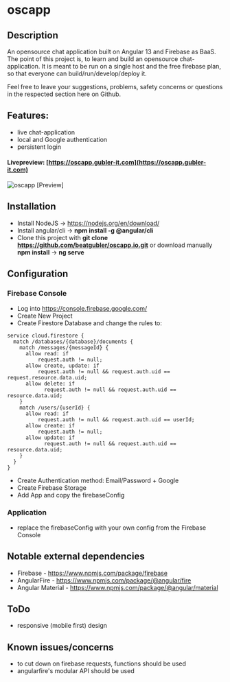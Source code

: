 # oscapp

## Description
An opensource chat application built on Angular 13 and Firebase as BaaS.
The point of this project is, to learn and build an opensource chat-application.
It is meant to be run on a single host and the free firebase plan, so that everyone can build/run/develop/deploy it.

Feel free to leave your suggestions, problems, safety concerns or questions in the respected section here on Github.

## Features:
* live chat-application
* local and Google authentication
* persistent login

#### Livepreview: [https://oscapp.gubler-it.com](https://oscapp.gubler-it.com)

![oscapp [Preview]](https://i.imgur.com/TBkVqF5.png)

## Installation
* Install NodeJS -> https://nodejs.org/en/download/
* Install angular/cli -> **npm install -g @angular/cli**
* Clone this project with **git clone https://github.com/beatgubler/oscapp.io.git** or download manually
**npm install** -> **ng serve**

## Configuration
### Firebase Console
* Log into https://console.firebase.google.com/
* Create New Project
* Create Firestore Database and change the rules to:
```
service cloud.firestore {
  match /databases/{database}/documents {
    match /messages/{messageId} {
      allow read: if
          request.auth != null;
      allow create, update: if
          request.auth != null && request.auth.uid == request.resource.data.uid;
      allow delete: if
      		request.auth != null && request.auth.uid == resource.data.uid;
    }
    match /users/{userId} {
      allow read: if
          request.auth != null && request.auth.uid == userId;
      allow create: if
          request.auth != null;
      allow update: if
      		request.auth != null && request.auth.uid == resource.data.uid;
    }
  }
}
```
* Create Authentication method: Email/Password + Google
* Create Firebase Storage
* Add App and copy the firebaseConfig
### Application
* replace the firebaseConfig with your own config from the Firebase Console

## Notable external dependencies
* Firebase - https://www.npmjs.com/package/firebase
* AngularFire - https://www.npmjs.com/package/@angular/fire
* Angular Material - https://www.npmjs.com/package/@angular/material

## ToDo
* responsive (mobile first) design

## Known issues/concerns
* to cut down on firebase requests, functions should be used
* angularfire's modular API should be used
